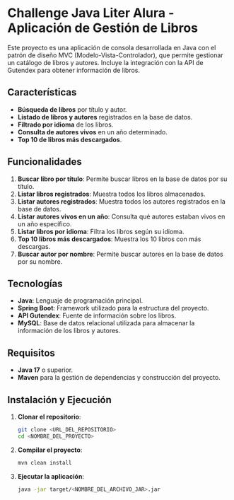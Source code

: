# Challenge Java Liter Alura - Aplicación de Gestión de Libros

Este proyecto es una aplicación de consola desarrollada en Java con el patrón de diseño MVC (Modelo-Vista-Controlador), que permite gestionar un catálogo de libros y autores. Incluye la integración con la API de Gutendex para obtener información de libros.

## Características

- **Búsqueda de libros** por título y autor.
- **Listado de libros y autores** registrados en la base de datos.
- **Filtrado por idioma** de los libros.
- **Consulta de autores vivos** en un año determinado.
- **Top 10 de libros más descargados**.

## Funcionalidades

1. **Buscar libro por título**: Permite buscar libros en la base de datos por su título.
2. **Listar libros registrados**: Muestra todos los libros almacenados.
3. **Listar autores registrados**: Muestra todos los autores registrados en la base de datos.
4. **Listar autores vivos en un año**: Consulta qué autores estaban vivos en un año específico.
5. **Listar libros por idioma**: Filtra los libros según su idioma.
6. **Top 10 libros más descargados**: Muestra los 10 libros con más descargas.
7. **Buscar autor por nombre**: Permite buscar autores en la base de datos por su nombre.

## Tecnologías

- **Java**: Lenguaje de programación principal.
- **Spring Boot**: Framework utilizado para la estructura del proyecto.
- **API Gutendex**: Fuente de información sobre los libros.
- **MySQL**: Base de datos relacional utilizada para almacenar la información de los libros y autores.


## Requisitos

- **Java 17** o superior.
- **Maven** para la gestión de dependencias y construcción del proyecto.

## Instalación y Ejecución

1. **Clonar el repositorio**:
    ```bash
    git clone <URL_DEL_REPOSITORIO>
    cd <NOMBRE_DEL_PROYECTO>
    ```

2. **Compilar el proyecto**:
    ```bash
    mvn clean install
    ```

3. **Ejecutar la aplicación**:
    ```bash
    java -jar target/<NOMBRE_DEL_ARCHIVO_JAR>.jar
    ```
